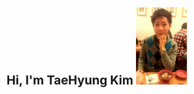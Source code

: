 <img align="right" src="" width="300"/>

<h1> Hi, I'm TaeHyung Kim <img src="./images/profile.jpg" height="180"></h1>
